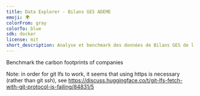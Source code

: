 ```yaml
---
title: Data Explorer - Bilans GES ADEME
emoji: 🌍
colorFrom: gray
colorTo: blue
sdk: docker
license: mit
short_description: Analyse et benchmark des données de Bilans GES de l'ADEME
---
```



Benchmark the carbon footprints of companies

Note: in order for git lfs to work, it seems that using https is necessary (rather than git ssh), see https://discuss.huggingface.co/t/git-lfs-fetch-with-git-protocol-is-failing/84831/5
